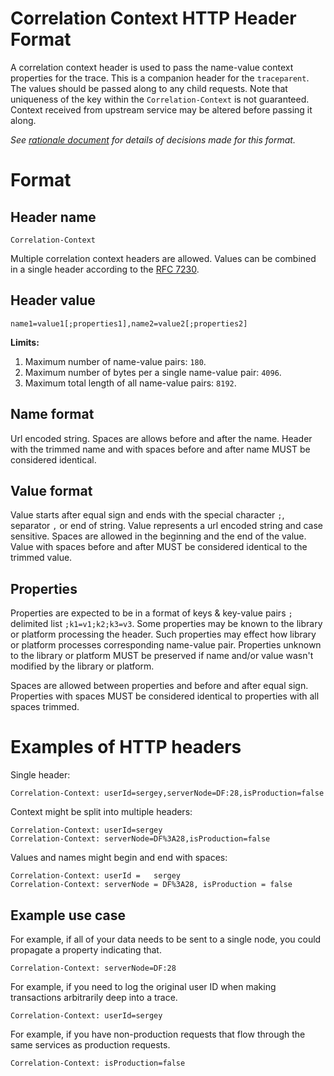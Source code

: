 # Correlation Context HTTP Header Format

A correlation context header is used to pass the name-value context properties for the trace. This is a companion header for the `traceparent`. The values should be passed along to any child requests. Note that uniqueness of the key within the `Correlation-Context` is not guaranteed. Context received from upstream service may be altered before passing it along.

*See [rationale document](HTTP_HEADER_FORMAT_RATIONALE.md) for details of decisions made for this format.*

# Format

## Header name

`Correlation-Context`

Multiple correlation context headers are allowed. Values can be combined in a single header according to the [RFC 7230](https://tools.ietf.org/html/rfc7230#page-24).

## Header value

`name1=value1[;properties1],name2=value2[;properties2]`

**Limits:**
1. Maximum number of name-value pairs: `180`.
2. Maximum number of bytes per a single name-value pair: `4096`.
3. Maximum total length of all name-value pairs: `8192`.

## Name format

Url encoded string. Spaces are allows before and after the name. Header with the trimmed name and with spaces before and after name MUST be considered identical.

## Value format

Value starts after equal sign and ends with the special character `;`, separator `,` or end of string. Value represents a url encoded string and case sensitive. Spaces are allowed in the beginning and the end of the value. Value with spaces before and after MUST be considered identical to the trimmed value. 

## Properties

Properties are expected to be in a format of keys & key-value pairs `;` delimited list `;k1=v1;k2;k3=v3`. Some properties may be known to the library or platform processing the header. Such properties may effect how library or platform processes corresponding name-value pair. Properties unknown to the library or platform MUST be preserved if name and/or value wasn't modified by the library or platform.

Spaces are allowed between properties and before and after equal sign. Properties with spaces MUST be considered identical to properties with all spaces trimmed.

# Examples of HTTP headers

Single header: 

```
Correlation-Context: userId=sergey,serverNode=DF:28,isProduction=false
```

Context might be split into multiple headers:

```
Correlation-Context: userId=sergey
Correlation-Context: serverNode=DF%3A28,isProduction=false
```

Values and names might begin and end with spaces:

```
Correlation-Context: userId =   sergey
Correlation-Context: serverNode = DF%3A28, isProduction = false
```

## Example use case

For example, if all of your data needs to be sent to a single node, you could propagate a property indicating that.
```
Correlation-Context: serverNode=DF:28
```

For example, if you need to log the original user ID when making transactions arbitrarily deep into a trace.
```
Correlation-Context: userId=sergey
```

For example, if you have non-production requests that flow through the same services as production requests.
```
Correlation-Context: isProduction=false
```

